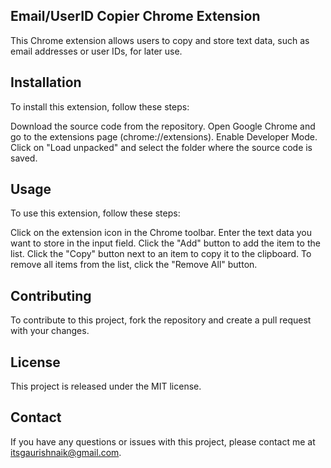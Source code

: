 ## Email/UserID Copier Chrome Extension
This Chrome extension allows users to copy and store text data, such as email addresses or user IDs, for later use.

## Installation
To install this extension, follow these steps:

Download the source code from the repository.
Open Google Chrome and go to the extensions page (chrome://extensions).
Enable Developer Mode.
Click on "Load unpacked" and select the folder where the source code is saved.

## Usage
To use this extension, follow these steps:

Click on the extension icon in the Chrome toolbar.
Enter the text data you want to store in the input field.
Click the "Add" button to add the item to the list.
Click the "Copy" button next to an item to copy it to the clipboard.
To remove all items from the list, click the "Remove All" button.

## Contributing
To contribute to this project, fork the repository and create a pull request with your changes.

## License
This project is released under the MIT license.

## Contact
If you have any questions or issues with this project, please contact me at itsgaurishnaik@gmail.com.






